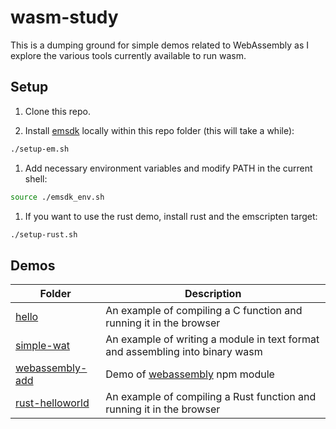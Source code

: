 # wasm-study

This is a dumping ground for simple demos related to WebAssembly as I explore the various tools currently available to run wasm.

## Setup

1. Clone this repo.

1. Install [emsdk](http://emscripten.org) locally within this repo folder (this will take a while):
  ```sh
  ./setup-em.sh
  ```
1. Add necessary environment variables and modify PATH in the current shell:
  ```sh
  source ./emsdk_env.sh
  ```

1. If you want to use the rust demo, install rust and the emscripten target:
  ```sh
  ./setup-rust.sh
  ```

## Demos

| Folder | Description |
| --- | --- |
| [hello]() | An example of compiling a C function and running it in the browser |
| [simple-wat]() | An example of writing a module in text format and assembling into binary wasm |
| [webassembly-add]() | Demo of [webassembly](https://www.npmjs.com/package/webassembly) npm module |
| [rust-helloworld]() | An example of compiling a Rust function and running it in the browser |
